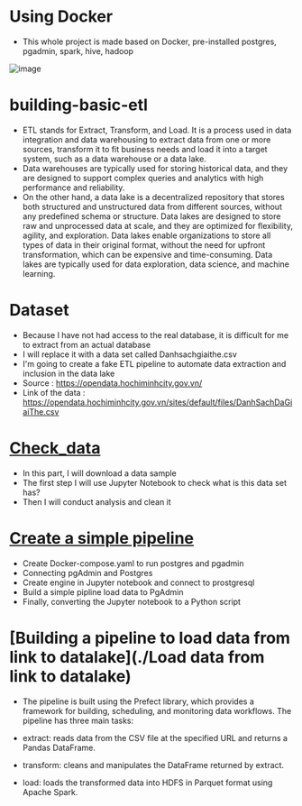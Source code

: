 # Using Docker
- This whole project is made based on Docker, pre-installed postgres, pgadmin, spark, hive, hadoop

![image](https://user-images.githubusercontent.com/115331941/232332014-55aa0ace-0b19-44ae-84de-f7a2e35eb03c.png)

# building-basic-etl
- ETL stands for Extract, Transform, and Load. It is a process used in data integration and data warehousing to extract data from one or more sources, transform it to fit business needs and load it into a target system, such as a data warehouse or a data lake.
- Data warehouses are typically used for storing historical data, and they are designed to support complex queries and analytics with high performance and reliability.
- On the other hand, a data lake is a decentralized repository that stores both structured and unstructured data from different sources, without any predefined schema or structure. Data lakes are designed to store raw and unprocessed data at scale, and they are optimized for flexibility, agility, and exploration. Data lakes enable organizations to store all types of data in their original format, without the need for upfront transformation, which can be expensive and time-consuming. Data lakes are typically used for data exploration, data science, and machine learning.

# Dataset
- Because I have not had access to the real database, it is difficult for me to extract from an actual database
- I will replace it with a data set called Danhsachgiaithe.csv
- I'm going to create a fake ETL pipeline to automate data extraction and inclusion in the data lake
- Source : https://opendata.hochiminhcity.gov.vn/
- Link of the data : https://opendata.hochiminhcity.gov.vn/sites/default/files/DanhSachDaGiaiThe.csv

# [Check_data](./Check-data)

- In this part, I will download a data sample
- The first step I will use Jupyter Notebook to check what is this data set has?
- Then I will conduct analysis and clean it

# [Create a simple pipeline](./Check-data)

- Create Docker-compose.yaml to run postgres and pgadmin
- Connecting pgAdmin and Postgres
- Create engine in Jupyter notebook and connect to prostgresql
- Build a simple pipline load data to PgAdmin
- Finally, converting the Jupyter notebook to a Python script

# [Building a pipeline to load data from link to datalake](./Load data from link to datalake)

- The pipeline is built using the Prefect library, which provides a framework for building, scheduling, and monitoring data workflows. The pipeline has three main tasks:

- extract: reads data from the CSV file at the specified URL and returns a Pandas DataFrame.
- transform: cleans and manipulates the DataFrame returned by extract.
- load: loads the transformed data into HDFS in Parquet format using Apache Spark.
